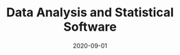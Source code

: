 ---
title: "Data Analysis and Statistical Software"
collection: teaching
type: "TA, graduate course"
permalink: /teaching/2020-fall
venue: "Peking University, Guanghua School of Management"
date: 2020-09-01
---